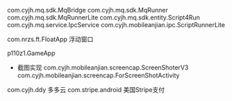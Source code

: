 

com.cyjh.mq.sdk.MqBridge
com.cyjh.mq.sdk.MqRunner
com.cyjh.mq.sdk.MqRunnerLite
com.cyjh.mq.sdk.entity.Script4Run
com.cyjh.mq.service.IpcService
com.cyjh.mobileanjian.ipc.ScriptRunnerLite


com.nrzs.ft.FloatApp 浮动窗口

p110z1.GameApp

- 截图实现
com.cyjh.mobileanjian.screencap.ScreenShoterV3
com.cyjh.mobileanjian.screencap.ForScreenShotActivity

com.cyjh.ddy 多多云
com.stripe.android 美国Stripe支付
